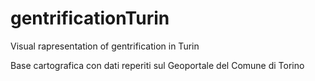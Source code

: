 # gentrificationTurin
Visual rapresentation of gentrification in Turin

Base cartografica con dati reperiti sul Geoportale del Comune di Torino
